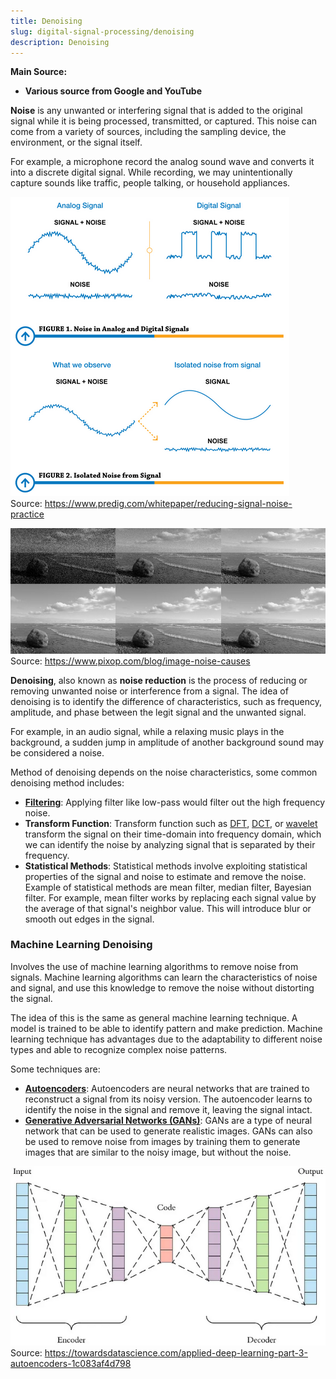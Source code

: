 ```yaml
---
title: Denoising
slug: digital-signal-processing/denoising
description: Denoising
---
```


**Main Source:**

- **Various source from Google and YouTube**

**Noise** is any unwanted or interfering signal that is added to the original signal while it is being processed, transmitted, or captured. This noise can come from a variety of sources, including the sampling device, the environment, or the signal itself.

For example, a microphone record the analog sound wave and converts it into a discrete digital signal. While recording, we may unintentionally capture sounds like traffic, people talking, or household appliances.

![Noise introduce weird pattern to the original signal](./noise.png)  
Source: https://www.predig.com/whitepaper/reducing-signal-noise-practice

![A noised image](./noise-image.png)  
Source: https://www.pixop.com/blog/image-noise-causes

**Denoising**, also known as **noise reduction** is the process of reducing or removing unwanted noise or interference from a signal. The idea of denoising is to identify the difference of characteristics, such as frequency, amplitude, and phase between the legit signal and the unwanted signal.

For example, in an audio signal, while a relaxing music plays in the background, a sudden jump in amplitude of another background sound may be considered a noise.

Method of denoising depends on the noise characteristics, some common denoising method includes:

- **[Filtering](/digital-signal-processing/filtering)**: Applying filter like low-pass would filter out the high frequency noise.
- **Transform Function**: Transform function such as [DFT](/digital-signal-processing/discrete-fourier-transform), [DCT](/digital-signal-processing/discrete-cosine-transform), or [wavelet](/digital-signal-processing/wavelets) transform the signal on their time-domain into frequency domain, which we can identify the noise by analyzing signal that is separated by their frequency.
- **Statistical Methods**: Statistical methods involve exploiting statistical properties of the signal and noise to estimate and remove the noise. Example of statistical methods are mean filter, median filter, Bayesian filter. For example, mean filter works by replacing each signal value by the average of that signal's neighbor value. This will introduce blur or smooth out edges in the signal.

### Machine Learning Denoising

Involves the use of machine learning algorithms to remove noise from signals. Machine learning algorithms can learn the characteristics of noise and signal, and use this knowledge to remove the noise without distorting the signal.

The idea of this is the same as general machine learning technique. A model is trained to be able to identify pattern and make prediction. Machine learning technique has advantages due to the adaptability to different noise types and able to recognize complex noise patterns.

Some techniques are:

- **[Autoencoders](/deep-learning/autoencoder)**: Autoencoders are neural networks that are trained to reconstruct a signal from its noisy version. The autoencoder learns to identify the noise in the signal and remove it, leaving the signal intact.
- **[Generative Adversarial Networks (GANs)](/deep-learning/gan)**: GANs are a type of neural network that can be used to generate realistic images. GANs can also be used to remove noise from images by training them to generate images that are similar to the noisy image, but without the noise.

![Autoencoders network](./autoencoder.png)  
Source: https://towardsdatascience.com/applied-deep-learning-part-3-autoencoders-1c083af4d798
